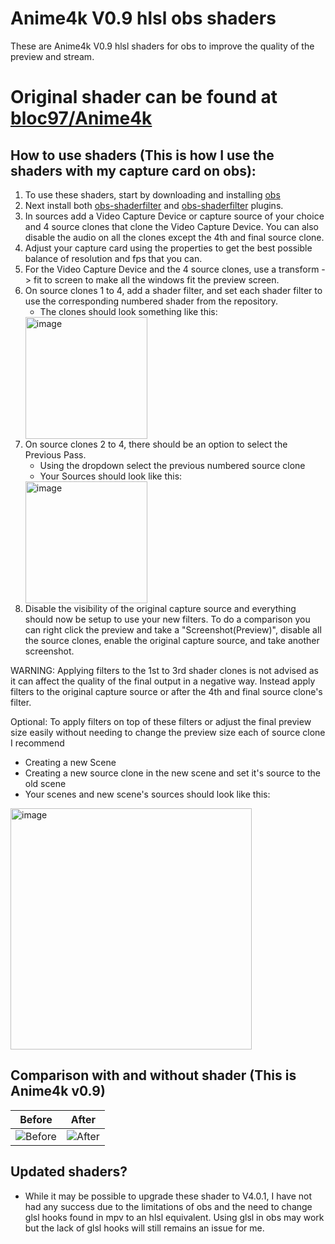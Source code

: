 # Anime4k V0.9 hlsl obs shaders
These are Anime4k V0.9 hlsl shaders for obs to improve the quality of the preview and stream.

# Original shader can be found at [bloc97/Anime4k](https://github.com/bloc97/Anime4K/releases?q=v0.9&expanded=true)

## How to use shaders (This is how I use the shaders with my capture card on obs):
1.  To use these shaders, start by downloading and installing [obs](https://github.com/obsproject/obs-studio/releases)
2.  Next install both [obs-shaderfilter](https://github.com/exeldro/obs-shaderfilter) and [obs-shaderfilter](https://obsproject.com/forum/resources/source-clone.1632) plugins.
3.  In sources add a Video Capture Device or capture source of your choice and 4 source clones that clone the Video Capture Device. You can also disable the audio on all the clones except the 4th and final source clone.
4.  Adjust your capture card using the properties to get the best possible balance of resolution and fps that you can.
5.  For the Video Capture Device and the 4 source clones, use a transform -> fit to screen to make all the windows fit the preview screen.
6.  On source clones 1 to 4, add a shader filter, and set each shader filter to use the corresponding numbered shader from the repository.
    - The clones should look something like this:
	<img width="195" alt="image" src="https://github.com/ryandash/Anime4k-obs-upscaling-shaders/assets/56605453/49b88dec-ea99-4f5c-aa0a-2d935c985641">
7.  On source clones 2 to 4, there should be an option to select the Previous Pass. 
    - Using the dropdown select the previous numbered source clone
	- Your Sources should look like this:
    <img width="195" alt="image" src="https://github.com/ryandash/Anime4k-obs-upscaling-shaders/assets/56605453/65bd4d58-f6d7-4e31-bbe7-ee4d8967154e">
9.  Disable the visibility of the original capture source and everything should now be setup to use your new filters.
    To do a comparison you can right click the preview and take a "Screenshot(Preview)", disable all the source clones, enable the original capture source, and take another screenshot.

WARNING: Applying filters to the 1st to 3rd shader clones is not advised as it can affect the quality of the final output in a negative way. Instead apply filters to the original capture source or after the 4th and final source clone's filter.

Optional: To apply filters on top of these filters or adjust the final preview size easily without needing to change the preview size each of source clone I recommend
- Creating a new Scene
- Creating a new source clone in the new scene and set it's source to the old scene
- Your scenes and new scene's sources should look like this:
<img width="386" alt="image" src="https://user-images.githubusercontent.com/56605453/219843262-91474fb4-9a3a-4d71-aa51-6fbc36dd5f66.png">

## Comparison with and without shader (This is Anime4k v0.9)
Before                     |  After
:-------------------------:|:-------------------------:
![Before](https://github.com/ryandash/Anime4k-obs-upscaling-shaders/assets/56605453/d24cccb6-888b-472a-bb96-7b6d7a54f5d2)   |  ![After](https://github.com/ryandash/Anime4k-obs-upscaling-shaders/assets/56605453/44c9e1f9-d014-4797-a41a-cdabb51fab97)

## Updated shaders?
- While it may be possible to upgrade these shader to V4.0.1, I have not had any success due to the limitations of obs and the need to change glsl hooks found in mpv to an hlsl equivalent. Using glsl in obs may work but the lack of glsl hooks will still remains an issue for me.

